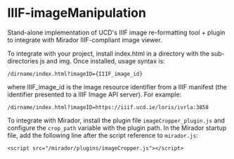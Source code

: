 # IIIF-imageManipulation
Stand-alone implementation of UCD's IIIF image re-formatting tool + plugin to integrate with Mirador IIIF-compliant image viewer.

To integrate with your project, install index.html in a directory with the sub-directories js and img. Once installed, usage syntax is:

```
/dirname/index.html?imageID={IIIF_image_id}
```
where IIIF_image_id is the image resource identifier from a IIIF manifest (the identifier presented to a IIIF Image API server). For example:
```
/dirname/index.html?imageID=https://iiif.ucd.ie/loris/ivrla:3858
```
To integrate with Mirador, install the plugin file ```imageCropper_plugin.js``` and configure the ```crop_path``` variable with the plugin path. In the Mirador startup file, add the following line after the script reference to ```mirador.js```:

```<script src="/mirador/plugins/imageCropper.js"></script>```

